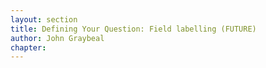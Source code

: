 ```yaml
---
layout: section
title: Defining Your Question: Field labelling (FUTURE)
author: John Graybeal
chapter: 
---
```

